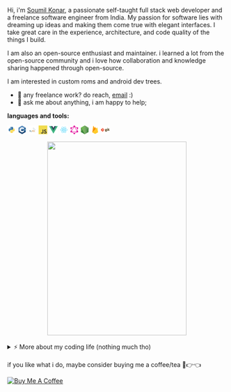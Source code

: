 Hi, i'm [Soumil Konar](https://github.com/soumil-konar), a passionate self-taught full stack web developer and a freelance software engineer from India. My passion for software lies with dreaming up ideas and making them come true with elegant interfaces. I take great care in the experience, architecture, and code quality of the things I build.

I am also an open-source enthusiast and maintainer. i learned a lot from the open-source community and i love how collaboration and knowledge sharing happened through open-source.

I am interested in custom roms and android dev trees.


- 💼 any freelance work? do reach, [email](mailto:soumil.konar2001@gmail.com) :)
- 💬 ask me about anything, i am happy to help;

**languages and tools:**  

<code><img height="20" src="https://raw.githubusercontent.com/github/explore/80688e429a7d4ef2fca1e82350fe8e3517d3494d/topics/python/python.png"></code>
<code><img height="20" src="https://raw.githubusercontent.com/github/explore/80688e429a7d4ef2fca1e82350fe8e3517d3494d/topics/cpp/cpp.png"></code>
<code><img height="20" src="https://raw.githubusercontent.com/github/explore/80688e429a7d4ef2fca1e82350fe8e3517d3494d/topics/mysql/mysql.png"></code>
<code><img height="20" src="https://raw.githubusercontent.com/github/explore/80688e429a7d4ef2fca1e82350fe8e3517d3494d/topics/javascript/javascript.png"></code>
<code><img height="20" src="https://raw.githubusercontent.com/github/explore/80688e429a7d4ef2fca1e82350fe8e3517d3494d/topics/vue/vue.png"></code>
<code><img height="20" src="https://raw.githubusercontent.com/github/explore/80688e429a7d4ef2fca1e82350fe8e3517d3494d/topics/react/react.png"></code>
<code><img height="20" src="https://raw.githubusercontent.com/github/explore/5c058a388828bb5fde0bcafd4bc867b5bb3f26f3/topics/graphql/graphql.png"></code>
<code><img height="20" src="https://raw.githubusercontent.com/github/explore/80688e429a7d4ef2fca1e82350fe8e3517d3494d/topics/nodejs/nodejs.png"></code>
<code><img height="20" src="https://raw.githubusercontent.com/github/explore/80688e429a7d4ef2fca1e82350fe8e3517d3494d/topics/firebase/firebase.png"></code>
<code><img height="20" src="https://raw.githubusercontent.com/github/explore/80688e429a7d4ef2fca1e82350fe8e3517d3494d/topics/git/git.png"></code>

<p align="center">
  <img width="320" height="445" src="https://spotify-github-profile.vercel.app/api/view?uid=yvy2qvvn7y7rom0n3x83zkow5&cover_image=true&theme=default&show_offline=false&background_color=121212&interchange=false">
</p>

<details>
<summary>⚡️ More about my coding life (nothing much tho)</summary>
<br />

[![Top Langs](https://github-readme-stats.vercel.app/api/top-langs/?username=soumil-konar&layout=donut)](https://github.com/soumil-konar/github-readme-stats)

<p align="center">
  <img src="https://wakatime.com/share/@f31572f3-aac6-48e0-9eb8-4d3083aeb7f1/b6d1ae8e-b780-478f-a35c-108026792967.svg" height="400"/>
</p>

<p align="center">
  <img src="https://wakatime.com/share/@f31572f3-aac6-48e0-9eb8-4d3083aeb7f1/b6d1ae8e-b780-478f-a35c-108026792967.svg" height="400"/>
</p>

<!--START_SECTION:waka-->
<!--END_SECTION:waka-->

📈 my github stats

![Soumil's GitHub stats](https://github-readme-stats.vercel.app/api?username=soumil-konar&show_icons=true&theme=radical)

<!--[![trophy](https://github-profile-trophy.vercel.app/?username=soumil-konar&theme=onedark)](https://github.com/soumil-konar/github-profile-trophy) -->

</details>
<br>
if you like what i do, maybe consider buying me a coffee/tea 🥺👉👈

<a href="https://www.buymeacoffee.com/soumilkonar" target="_blank"><img src="https://cdn.buymeacoffee.com/buttons/v2/default-red.png" alt="Buy Me A Coffee" width="150" ></a>

<br>

<div align="center">
  
<!--![Visitor Count](https:​//profile-counter.glitch.me/soumil-konar/count.svg)-->

</div>



